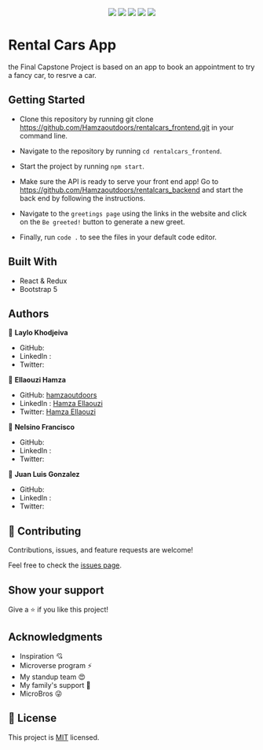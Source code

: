 
<div align="center">
  <img src="https://img.shields.io/badge/react-%2320232a.svg?style=for-the-badge&logo=react&logoColor=%2361DAFB"/>   <img src="https://img.shields.io/badge/redux-%23593d88.svg?style=for-the-badge&logo=redux&logoColor=white"/> <img src="https://img.shields.io/badge/rails-%23CC0000.svg?style=for-the-badge&logo=ruby-on-rails&logoColor=white"/> <img src="https://img.shields.io/badge/bootstrap-%23563D7C.svg?style=for-the-badge&logo=bootstrap&logoColor=white"/> <img src="https://img.shields.io/badge/github-%23121011.svg?style=for-the-badge&logo=github&logoColor=white"/></div>


# Rental Cars App 

 the Final Capstone Project is based on an app to book an appointment to try a fancy car, to resrve a car.
## Getting Started

- Clone this repository by running git clone https://github.com/Hamzaoutdoors/rentalcars_frontend.git in your command line.

- Navigate to the repository by running `cd rentalcars_frontend`.

- Start the project by running `npm start`.

- Make sure the API is ready to serve your front end app! Go to https://github.com/Hamzaoutdoors/rentalcars_backend and start the back end by following the instructions.

- Navigate to the `greetings page` using the links in the website and click on the `Be greeted!` button to generate a new greet.

- Finally, run `code .` to see the files in your default code editor.

## Built With

 - React & Redux
 - Bootstrap 5
 
## Authors

👤 **Laylo Khodjeiva**

- GitHub: []()
- LinkedIn : []()
- Twitter: []()

👤 **Ellaouzi Hamza**

- GitHub: [hamzaoutdoors](https://github.com/Hamzaoutdoors)
- LinkedIn : [Hamza Ellaouzi](https://www.linkedin.com/in/hamza-ellaouzi-137a45b8/)
- Twitter: [Hamza Ellaouzi](https://twitter.com/EllaouziHamza)

👤 **Nelsino Francisco**

- GitHub: []()
- LinkedIn : []()
- Twitter: []()

👤 **Juan Luis Gonzalez**

- GitHub: []()
- LinkedIn : []()
- Twitter: []()

## 🤝 Contributing

Contributions, issues, and feature requests are welcome!

Feel free to check the [issues page](https://github.com/Hamzaoutdoors/rentalcars_frontend/issues).

## Show your support

Give a ⭐️ if you like this project!

## Acknowledgments
- Inspiration 💘
- Microverse program ⚡
- My standup team 😍
- My family's support 🙌
- MicroBros 😜

## 📝 License

This project is [MIT](https://github.com/Hamzaoutdoors/hello-rails-front-end/blob/dev/LICENSE.md) licensed.

